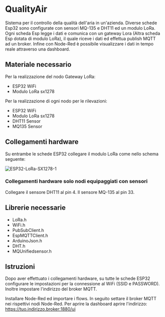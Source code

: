 # QualityAir

Sistema per il controllo della qualità dell'aria in un'azienda. Diverse schede Esp32 sono configurate con sensori MQ-135 e DHT11 ed un modulo LoRa.
Ogni scheda Esp legge i dati e comunica con un gateway Lora (Altra scheda Esp dotata di modulo LoRa), il quale riceve i dati ed effettua publish MQTT
ad un broker. Infine con Node-Red è possibile visualizzare i dati in tempo reale attraverso una dashboard.

## Materiale necessario

Per la realizzazione del nodo Gateway LoRa:
- ESP32 WiFi
- Modulo LoRa sx1278

Per la realizzazione di ogni nodo per le rilevazioni:
- ESP32 WiFi
- Modulo LoRa sx1278
- DHT11 Sensor
- MQ135 Sensor

## Collegamenti hardware
Su entrambe le schede ESP32 collegare il modulo LoRa come nello schema seguente:

![ESP32-LoRa-SX1278-1](https://github.com/giovannirinaldi6/QualityAir/assets/34186044/2c427ba3-4a83-45de-a3d5-3df979a85910)

### Collegamenti hardware solo nodi equipaggiati con sensori
Collegare il sensore DHT11 al pin 4. Il sensore MQ-135 al pin 33.


## Librerie necessarie

- LoRa.h
- WiFi.h
- PubSubClient.h
- EspMQTTClient.h
- ArduinoJson.h
- DHT.h
- MQUnifiedsensor.h

## Istruzioni
Dopo aver effettuato i collegamenti hardware, su tutte le schede ESP32 configurare le impostazioni per la connessione al WiFi (SSID e PASSWORD).
Inoltre impostare l'indirizzo del broker MQTT.

Installare Node-Red ed importare i flows. In seguito settare il broker MQTT nei rispettivi nodi Node-Red.
Per aprire la dashboard aprire l'indirizzo: https://tuo.indirizzo.broker:1880/ui

